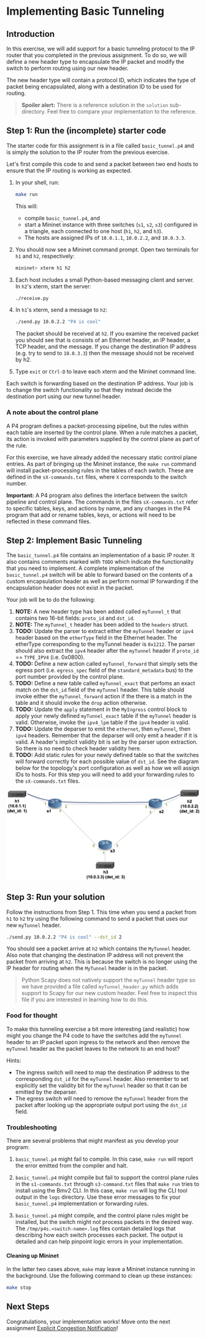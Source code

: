 # Implementing Basic Tunneling

## Introduction

In this exercise, we will add support for a basic tunneling protocol
to the IP router that you completed in the previous assignment. To do so,
we will define a new header type to encapsulate the IP packet and 
modify the switch to perform routing using our new header.

The new header type will contain a protocol ID, which indicates the type
of packet being encapsulated, along with a destination ID to be used for
routing.

> **Spoiler alert:** There is a reference solution in the `solution`
> sub-directory. Feel free to compare your implementation to the
> reference.

## Step 1: Run the (incomplete) starter code

The starter code for this assignment is in a file called `basic_tunnel.p4` 
and is simply the solution to the IP router from the previous exercise.

Let's first compile this code to and send a packet between two end hosts
to ensure that the IP routing is working as expected.

1. In your shell, run:
   ```bash
   make run
   ```
   This will:
   * compile `basic_tunnel.p4`, and
   * start a Mininet instance with three switches (`s1`, `s2`, `s3`)
     configured in a triangle, each connected to one host (`h1`, `h2`,
     and `h3`).
   * The hosts are assigned IPs of `10.0.1.1`, `10.0.2.2`, and `10.0.3.3`.

2. You should now see a Mininet command prompt. Open two terminals
for `h1` and `h2`, respectively:
   ```bash
   mininet> xterm h1 h2
   ```
3. Each host includes a small Python-based messaging client and
server. In `h2`'s xterm, start the server:
   ```bash
   ./receive.py
   ```
4. In `h1`'s xterm, send a message to `h2`:
   ```bash
   ./send.py 10.0.2.2 "P4 is cool"
   ```
   The packet should be received at `h2`. If you examine the received
   packet you should see that is consists of an Ethernet header, an IP
   header, a TCP header, and the message. If you change the destination IP address
   (e.g. try to send to `10.0.3.3`) then the message should not be 
   received by h2.
5. Type `exit` or `Ctrl-D` to leave each xterm and the Mininet command line.

Each switch is forwarding based on the destination IP address. Your
job is to change the switch functionality so that they instead decide
the destination port using our new tunnel header.

### A note about the control plane

A P4 program defines a packet-processing pipeline, but the rules
within each table are inserted by the control plane. When a rule
matches a packet, its action is invoked with parameters supplied by
the control plane as part of the rule.

For this exercise, we have already added the necessary static control
plane entries. As part of bringing up the Mininet instance, the 
`make run` command will install packet-processing rules in the tables
of each switch. These are defined in the `sX-commands.txt` files, 
where `X` corresponds to the switch number.

**Important:** A P4 program also defines the interface between the
switch pipeline and control plane. The commands in the files
`sX-commands.txt` refer to specific tables, keys, and actions by name,
and any changes in the P4 program that add or rename tables, keys, or
actions will need to be reflected in these command files.

## Step 2: Implement Basic Tunneling

The `basic_tunnel.p4` file contains an implementation of a basic IP router.
It also contains comments marked with `TODO` which indicate the functionality
that you need to implement. A complete implementation of the `basic_tunnel.p4`
switch will be able to forward based on the contents of a custom encapsulation
header as well as perform normal IP forwarding if the encapsulation header
does not exist in the packet.

Your job will be to do the following:

1. **NOTE:** A new header type has been added called `myTunnel_t` that contains two 16-bit fields: `proto_id` and `dst_id`.
2. **NOTE:** The `myTunnel_t` header has been added to the `headers` struct.
2. **TODO:** Update the parser to extract either the `myTunnel` header or `ipv4` header based on the `etherType` field in the Ethernet header. The etherType corresponding to the myTunnel header is `0x1212`. The parser should also extract the `ipv4` header after the `myTunnel` header if `proto_id` == `TYPE_IPV4` (i.e. 0x0800).
3. **TODO:** Define a new action called `myTunnel_forward` that simply sets the egress port (i.e. `egress_spec` field of the `standard_metadata` bus) to the port number provided by the control plane.
4. **TODO:** Define a new table called `myTunnel_exact` that perfoms an exact match on the `dst_id` field of the `myTunnel` header. This table should invoke either the `myTunnel_forward` action if the there is a match in the table and it should invoke the `drop` action otherwise.
5. **TODO:** Update the `apply` statement in the `MyIngress` control block to apply your newly defined `myTunnel_exact` table if the `myTunnel` header is valid. Otherwise, invoke the `ipv4_lpm` table if the `ipv4` header is valid.
6. **TODO:** Update the deparser to emit the `ethernet`, then `myTunnel`, then `ipv4` headers. Remember that the deparser will only emit a header if it is valid. A header's implicit validity bit is set by the parser upon extraction. So there is no need to check header validity here.
7. **TODO:** Add static rules for your newly defined table so that the switches will forward correctly for each possible value of `dst_id`. See the diagram below for the topology's port configuration as well as how we will assign IDs to hosts. For this step you will need to add your forwarding rules to the `sX-commands.txt` files.

![topology](./topo.png)

## Step 3: Run your solution

Follow the instructions from Step 1. This time when you send a packet from
`h1` to `h2` try using the following command to send a packet that uses
our new `myTunnel` header.
```bash
./send.py 10.0.2.2 "P4 is cool" --dst_id 2
```

You should see a packet arrive at `h2` which contains the `MyTunnel` header.
Also note that changing the destination IP address will not prevent the packet
from arriving at `h2`. This is because the switch is no longer using the IP header for routing when the `MyTunnel` header is in the packet.

> Python Scapy does not natively support the `myTunnel` header 
> type so we have provided a file called `myTunnel_header.py` which 
> adds support to Scapy for our new custom header. Feel free to inspect
> this file if you are interested in learning how to do this.

### Food for thought

To make this tunneling exercise a bit more interesting (and realistic)
how might you change the P4 code to have the switches add the `myTunnel`
header to an IP packet upon ingress to the network and then remove the
`myTunnel` header as the packet leaves to the network to an end host?

Hints:

 - The ingress switch will need to map the destination IP address to the corresponding `dst_id` for the `myTunnel` header. Also remember to set explicitly set the validity bit for the `myTunnel` header so that it can be emitted by the deparser.
 - The egress switch will need to remove the `myTunnel` header from the packet after looking up the appropriate output port using the `dst_id` field.

### Troubleshooting

There are several problems that might manifest as you develop your program:

1. `basic_tunnel.p4` might fail to compile. In this case, `make run` will
report the error emitted from the compiler and halt.

2. `basic_tunnel.p4` might compile but fail to support the control plane
rules in the `s1-commands.txt` through `s3-command.txt` files that
`make run` tries to install using the Bmv2 CLI. In this case, `make run`
will log the CLI tool output in the `logs` directory. Use these error 
messages to fix your `basic_tunnel.p4` implementation or forwarding rules.

3. `basic_tunnel.p4` might compile, and the control plane rules might be
installed, but the switch might not process packets in the desired
way. The `/tmp/p4s.<switch-name>.log` files contain detailed logs
that describing how each switch processes each packet. The output is
detailed and can help pinpoint logic errors in your implementation.

#### Cleaning up Mininet

In the latter two cases above, `make` may leave a Mininet instance
running in the background. Use the following command to clean up
these instances:

```bash
make stop
```

## Next Steps

Congratulations, your implementation works! Move onto the next assignment
[Explicit Congestion Notification](../ecn)!

